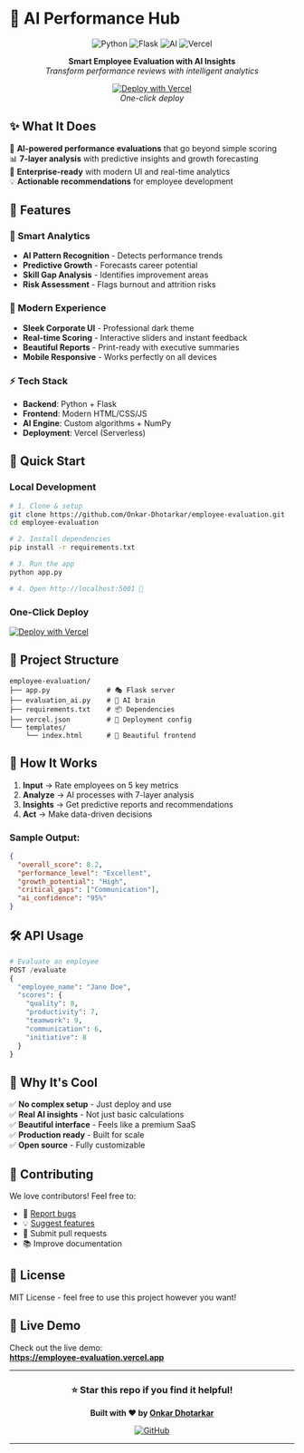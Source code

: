 # 🚀 AI Performance Hub

<div align="center">

![Python](https://img.shields.io/badge/Python-3.8+-blue?style=for-the-badge&logo=python)
![Flask](https://img.shields.io/badge/Flask-2.3.3-green?style=for-the-badge&logo=flask)
![AI](https://img.shields.io/badge/AI-Powered-orange?style=for-the-badge&logo=ai)
![Vercel](https://img.shields.io/badge/Deploy-Vercel-black?style=for-the-badge&logo=vercel)

**Smart Employee Evaluation with AI Insights**  
*Transform performance reviews with intelligent analytics*

[![Deploy with Vercel](https://vercel.com/button)](https://vercel.com/new/clone?repository-url=https://github.com/Onkar-Dhotarkar/employee-evaluation)  
*One-click deploy*

</div>



## ✨ What It Does

🎯 **AI-powered performance evaluations** that go beyond simple scoring  
📊 **7-layer analysis** with predictive insights and growth forecasting  
🚀 **Enterprise-ready** with modern UI and real-time analytics  
💡 **Actionable recommendations** for employee development

## 🎨 Features

### 🧠 Smart Analytics
- **AI Pattern Recognition** - Detects performance trends
- **Predictive Growth** - Forecasts career potential  
- **Skill Gap Analysis** - Identifies improvement areas
- **Risk Assessment** - Flags burnout and attrition risks

### 🎯 Modern Experience
- **Sleek Corporate UI** - Professional dark theme
- **Real-time Scoring** - Interactive sliders and instant feedback
- **Beautiful Reports** - Print-ready with executive summaries
- **Mobile Responsive** - Works perfectly on all devices

### ⚡ Tech Stack
- **Backend**: Python + Flask
- **Frontend**: Modern HTML/CSS/JS
- **AI Engine**: Custom algorithms + NumPy
- **Deployment**: Vercel (Serverless)

## 🚀 Quick Start

### Local Development
```bash
# 1. Clone & setup
git clone https://github.com/Onkar-Dhotarkar/employee-evaluation.git
cd employee-evaluation

# 2. Install dependencies
pip install -r requirements.txt

# 3. Run the app
python app.py

# 4. Open http://localhost:5001 🎉
```

### One-Click Deploy
[![Deploy with Vercel](https://vercel.com/button)](https://vercel.com/new/clone?repository-url=https://github.com/Onkar-Dhotarkar/employee-evaluation)

## 📁 Project Structure
```
employee-evaluation/
├── app.py              # 🎭 Flask server
├── evaluation_ai.py    # 🧠 AI brain
├── requirements.txt    # 📦 Dependencies
├── vercel.json         # 🚀 Deployment config
└── templates/
    └── index.html      # 💅 Beautiful frontend
```

## 🎯 How It Works

1. **Input** → Rate employees on 5 key metrics
2. **Analyze** → AI processes with 7-layer analysis  
3. **Insights** → Get predictive reports and recommendations
4. **Act** → Make data-driven decisions

### Sample Output:
```json
{
  "overall_score": 8.2,
  "performance_level": "Excellent",
  "growth_potential": "High",
  "critical_gaps": ["Communication"],
  "ai_confidence": "95%"
}
```

## 🛠 API Usage

```python
# Evaluate an employee
POST /evaluate
{
  "employee_name": "Jane Doe",
  "scores": {
    "quality": 8,
    "productivity": 7,
    "teamwork": 9,
    "communication": 6,
    "initiative": 8
  }
}
```

## 🌟 Why It's Cool

✅ **No complex setup** - Just deploy and use  
✅ **Real AI insights** - Not just basic calculations  
✅ **Beautiful interface** - Feels like a premium SaaS  
✅ **Production ready** - Built for scale  
✅ **Open source** - Fully customizable

## 🤝 Contributing

We love contributors! Feel free to:
- 🐛 [Report bugs](https://github.com/Onkar-Dhotarkar/employee-evaluation/issues)
- 💡 [Suggest features](https://github.com/Onkar-Dhotarkar/employee-evaluation/issues)  
- 🔧 Submit pull requests
- 📚 Improve documentation

## 📄 License

MIT License - feel free to use this project however you want!

## 🚀 Live Demo

Check out the live demo:  
**https://employee-evaluation.vercel.app**

---

<div align="center">

### ⭐ **Star this repo if you find it helpful!**

**Built with ❤️ by [Onkar Dhotarkar](https://github.com/Onkar-Dhotarkar)**

[![GitHub](https://img.shields.io/badge/Follow%20Onkar-100000?style=for-the-badge&logo=github&logoColor=white)](https://github.com/Onkar-Dhotarkar)

</div>

---
